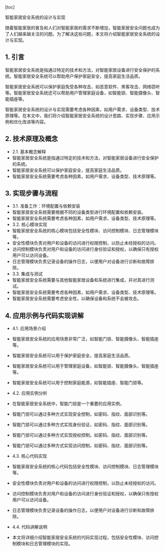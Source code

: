 
[toc]                    
                
                
智能家居安全系统的设计与实现

随着智能家居的普及和人们对智能家居的需求不断增加，智能家居安全问题也成为了人们越来越关注的问题。为了解决这些问题，本文将介绍智能家居安全系统的设计与实现。

## 1. 引言

智能家居安全系统是指通过特定的技术和方法，对智能家居设备进行安全保护的系统。智能家居安全系统可以帮助用户保护家庭安全，提高家庭生活品质。

智能家居安全系统可以保护家庭免受各种攻击，如恶意软件、黑客攻击、网络窃听等。智能家居安全系统还可以帮助用户管理家庭设备，如智能锁、智能摄像头、智能插座等。

智能家居安全系统的设计与实现需要考虑各种因素，如用户需求、设备类型、技术原理等。在本文中，我们将介绍智能家居安全系统的设计思路、实现步骤、应用示例和优化改进等内容。

## 2. 技术原理及概念

- 2.1. 基本概念解释
- 智能家居安全系统是指通过特定的技术和方法，对智能家居设备进行安全保护的系统。
- 智能家居安全系统可以保护家庭安全，提高家庭生活品质。
- 智能家居安全系统需要考虑各种因素，如用户需求、设备类型、技术原理等。

## 3. 实现步骤与流程

- 3.1. 准备工作：环境配置与依赖安装
- 智能家居安全系统需要根据不同的设备类型进行环境配置和依赖安装。
- 智能家居安全系统需要考虑各种因素，如用户需求、设备类型、技术原理等。
- 3.2. 核心模块实现
- 智能家居安全系统的核心模块包括安全性模块、访问控制模块、日志管理模块等。
- 安全性模块负责对用户和设备的访问进行权限控制，以防止未经授权的访问。
- 访问控制模块负责对用户和设备的访问进行身份验证和授权，以确保只有授权用户可以访问设备。
- 日志管理模块负责记录设备的操作日志，以便用户对设备进行诊断和故障排除。
- 3.3. 集成与测试
- 智能家居安全系统需要与其他智能家居设备和系统进行集成，并对其进行测试。
- 智能家居安全系统需要考虑各种因素，如用户需求、设备类型、技术原理等。
- 智能家居安全系统需要考虑安全性，以确保设备和系统不会被攻击。

## 4. 应用示例与代码实现讲解

- 4.1. 应用场景介绍
- 智能家居安全系统的应用场景非常广泛，如智能门锁、智能摄像头、智能插座等。
- 智能家居安全系统可以用于保护家庭安全，提高家庭生活品质。
- 智能家居安全系统可以用于管理家庭设备，如智能锁、智能摄像头、智能插座等。
- 智能家居安全系统可以用于控制家庭能源，如智能插座、智能门锁等。

- 4.2. 应用实例分析
- 在智能家居安全系统中，智能门锁是一个重要的应用实例。
- 智能门锁可以通过多种方式实现安全控制，如密码、指纹、面部识别等。
- 智能门锁可以通过多种方式实现身份验证，如密码、指纹、面部识别等。
- 智能门锁可以通过多种方式实现授权控制，如密码、指纹、面部识别等。
- 智能门锁可以通过多种方式实现访问控制，如密码、指纹、面部识别等。

- 4.3. 核心代码实现
- 智能家居安全系统的核心代码包括安全性模块、访问控制模块、日志管理模块等。
- 安全性模块负责对用户和设备的访问进行权限控制，以防止未经授权的访问。
- 访问控制模块负责对用户和设备的访问进行身份验证和授权，以确保只有授权用户可以访问设备。
- 日志管理模块负责记录设备的操作日志，以便用户对设备进行诊断和故障排除。
- 4.4. 代码讲解说明
- 本文将详细介绍智能家居安全系统的代码实现过程，包括安全性模块、访问控制模块和日志管理模块的实现。

